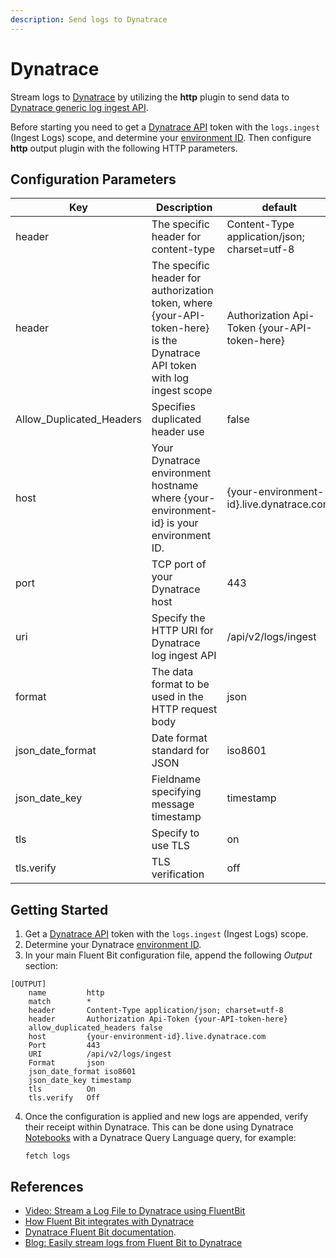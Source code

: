 ```yaml
---
description: Send logs to Dynatrace
---
```


# Dynatrace

Stream logs to [Dynatrace](https://www.dynatrace.com) by utilizing the **http** plugin to send data to [Dynatrace generic log ingest API](https://docs.dynatrace.com/docs/shortlink/lma-generic-log-ingestion).

Before starting you need to get a [Dynatrace API](https://docs.dynatrace.com/docs/shortlink/api-authentication) token with the `logs.ingest` (Ingest Logs) scope, and determine your [environment ID](https://docs.dynatrace.com/docs/shortlink/monitoring-environment#environment-id).  Then configure **http** output plugin with the following HTTP parameters.

## Configuration Parameters

| Key                        | Description                                                                                                                                                                                                                         | default                                            |
| -------------------------- | ----------------------------------------------------------------------------------------------------------------------------------------------------------------------------------------------------------------------------------- | -------------------------------------------------- |
| header                     | The specific header for content-type                                                                                                                                                                                                | Content-Type application/json; charset=utf-8       |
| header                     | The specific header for authorization token, where {your-API-token-here} is the Dynatrace API token with log ingest scope                                                                                                           | Authorization Api-Token {your-API-token-here}      |
| Allow_Duplicated_Headers   | Specifies duplicated header use                                                                                                                                                                                                     |  false                                             |
| host                       | Your Dynatrace environment hostname where {your-environment-id} is your environment ID.                                                                                                                                             | {your-environment-id}.live.dynatrace.com           |
| port                       | TCP port of your Dynatrace host                                                                                                                                                                                                     | 443                                                |
| uri                        | Specify the HTTP URI for Dynatrace log ingest API                                                                                                                                                                                   | /api/v2/logs/ingest                                |
| format                     | The data format to be used in the HTTP request body                                                                                                                                                                                 | json                                               |
| json_date_format           | Date format standard for JSON                                                                                                                                                                                                       | iso8601                                            |
| json_date_key              | Fieldname specifying message timestamp                                                                                                                                                                                              | timestamp                                          |
| tls                        | Specify to use TLS                                                                                                                                                                                                                  | on                                                 |
| tls.verify                 | TLS verification                                                                                                                                                                                                                    | off                                                |

## Getting Started

1. Get a [Dynatrace API](https://docs.dynatrace.com/docs/shortlink/api-authentication) token with the `logs.ingest` (Ingest Logs) scope.
2. Determine your Dynatrace [environment ID](https://docs.dynatrace.com/docs/shortlink/monitoring-environment#environment-id).
3. In your main Fluent Bit configuration file, append the following _Output_ section:

```text
[OUTPUT]
    name         http
    match        *
    header       Content-Type application/json; charset=utf-8
    header       Authorization Api-Token {your-API-token-here}
    allow_duplicated_headers false
    host         {your-environment-id}.live.dynatrace.com
    Port         443
    URI          /api/v2/logs/ingest
    Format       json
    json_date_format iso8601
    json_date_key timestamp
    tls          On
    tls.verify   Off
```

4. Once the configuration is applied and new logs are appended, verify their receipt within Dynatrace. This can be done using Dynatrace [Notebooks](https://docs.dynatrace.com/docs/observe-and-explore/dashboards-and-notebooks/notebooks) with a Dynatrace Query Language query, for example:

    ```
    fetch logs
    ```

## References

* [Video: Stream a Log File to Dynatrace using FluentBit](https://www.youtube.com/watch?v=JJJNxhtJ6R0)
* [How Fluent Bit integrates with Dynatrace](https://www.dynatrace.com/hub/detail/fluent-bit/?filter=log-management-and-analytics) 
* [Dynatrace Fluent Bit documentation](https://docs.dynatrace.com/docs/shortlink/lma-stream-logs-with-fluent-bit).
* [Blog: Easily stream logs from Fluent Bit to Dynatrace](https://www.dynatrace.com/news/blog/easily-stream-logs-with-fluent-bit-to-dynatrace/)